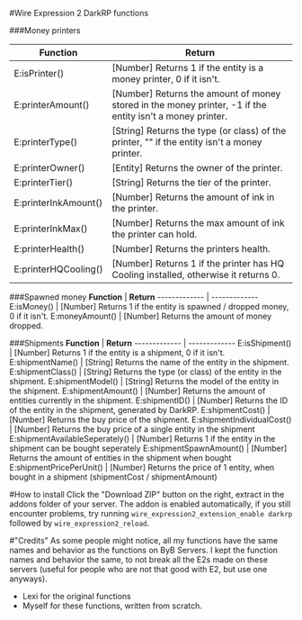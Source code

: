#Wire Expression 2 DarkRP functions

###Money printers

__Function__ | __Return__
------------- | -------------
E:isPrinter() | [Number] Returns 1 if the entity is a money printer, 0 if it isn't.
E:printerAmount() | [Number] Returns the amount of money stored in the money printer, -1 if the entity isn't a money printer.
E:printerType() | [String] Returns the type (or class) of the printer, "" if the entity isn't a money printer.
E:printerOwner() | [Entity] Returns the owner of the printer.
E:printerTier() | [String] Returns the tier of the printer.
E:printerInkAmount() | [Number] Returns the amount of ink in the printer.
E:printerInkMax() | [Number] Returns the max amount of ink the printer can hold.
E:printerHealth() | [Number] Returns the printers health.
E:printerHQCooling() | [Number] Returns 1 if the printer has HQ Cooling installed, otherwise it returns 0.

###Spawned money
__Function__ | __Return__
------------- | -------------
E:isMoney() | [Number] Returns 1 if the entity is spawned / dropped money, 0 if it isn't.
E:moneyAmount() | [Number] Returns the amount of money dropped.

###Shipments
__Function__ | __Return__
------------- | -------------
E:isShipment() | [Number] Returns 1 if the entity is a shipment, 0 if it isn't.
E:shipmentName() | [String] Returns the name of the entity in the shipment.
E:shipmentClass() | [String] Returns the type (or class) of the entity in the shipment.
E:shipmentModel() | [String] Returns the model of the entity in the shipment.
E:shipmentAmount() | [Number] Returns the amount of entities currently in the shipment.
E:shipmentID() | [Number] Returns the ID of the entity in the shipment, generated by DarkRP.
E:shipmentCost() | [Number] Returns the buy price of the shipment.
E:shipmentIndividualCost() | [Number] Returns the buy price of a single entity in the shipment
E:shipmentAvailableSeperately() | [Number] Returns 1 if the entity in the shipment can be bought seperately
E:shipmentSpawnAmount() | [Number] Returns the amount of entities in the shipment when bought
E:shipmentPricePerUnit() | [Number] Returns the price of 1 entity, when bought in a shipment (shipmentCost / shipmentAmount)

#How to install
Click the "Download ZIP" button on the right, extract in the addons folder of your server.
The addon is enabled automatically, if you still encounter problems, try running `wire_expression2_extension_enable darkrp` followed by `wire_expression2_reload`.

#"Credits"
As some people might notice, all my functions have the same names and behavior as the functions on ByB Servers. I kept the function names and behavior the same, to not break all the E2s made on these servers (useful for people who are not that good with E2, but use one anyways).

- Lexi for the original functions
- Myself for these functions, written from scratch.
